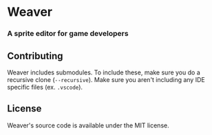 # Weaver
### A sprite editor for game developers

## Contributing
Weaver includes submodules. To include these, make sure you do a recursive clone (`--recursive`).
Make sure you aren't including any IDE specific files (ex. `.vscode`).

## License
Weaver's source code is available under the MIT license.
